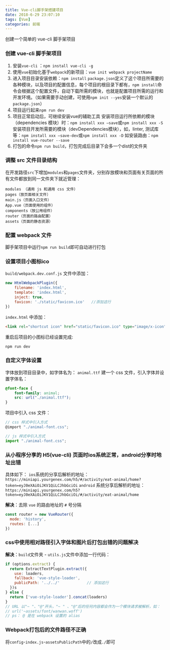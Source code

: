 ```yaml
---
title: Vue-cli脚手架搭建项目
date: 2018-6-29 23:07:10
tags: [Vue]
categories: 前端
---
```


创建一个简单的 vue-cli 脚手架项目
<escape><!-- more --></escape>
### 创建 vue-cli 脚手架项目
1. 安装`vue-cli` ：`npm install vue-cli -g`
2. 使用`vue`初始化基于`webpack`的新项目：`vue init webpack projectName`
3. 进入项目目录安装依赖：`npm install`
 `package.json`定义了这个项目所需要的各种模块，以及项目的配置信息，每个项目的根目录下都有，`npm install`命令会根据这个配置文件，自动下载所需的模块，也就是配置项目所需的运行和开发环境。（如果需要手动创建，可使用`npm init --yes`安装一个默认的`package.json`）
4. 项目运行起来`npm run dev`
5. 项目正常启动后，可继续安装vue的辅助工具
安装项目运行所依赖的模块（dependencies 模块）时：`npm install xxx —save`或`npm install xxx -S`
安装项目开发所需要的模块（devDependencies模块），如，linter, 测试库等：`npm install xxx —save-dev`或`npm install xxx -D`
如安装路由：`npm install vue-router --save `
6. 打包的命令`npm run build`，打包完成后目录下会多一个dist的文件夹


### 调整 src 文件目录结构
在开发路径`src`下增加`modules`和`pages`文件夹，分别存放模块和页面有关页面的所有文件都放到同一文件夹下就近管理：
```
modules （通用 js 和通用 css 文件）
pages（放页面相关文件）
main.js（页面入口文件）
App.vue（页面使用的组件）
components（放公用组件）
router（页面的路由配置）
assets（页面的静态资源）
```

### 配置 webpack 文件
脚手架项目中运行`npm run build`即可自动进行打包

### 设置项目小图标ico
`build/webpack.dev.conf.js` 文件中添加：
```js
new HtmlWebpackPlugin({
	filename: 'index.html',
	template: 'index.html',
	inject: true,
	favicon: './static/favicon.ico'   //添加这行
})
```
`index.html` 中添加：
```html
<link rel="shortcut icon" href="static/favicon.ico" type="image/x-icon"/>
```

重启后项目的小图标已经设置完成:
```bash
npm run dev 
```

### 自定义字体设置
字体放到项目目录中，如字体名为： `animal.ttf`
建一个 css 文件，引入字体并设置字体名：
```css
@font-face {
	font-family: animal;
	src: url("./animal.ttf");    
}
```
项目中引入 css 文件：
```js
// css 样式中引入方式
@import "./animal-font.css";

// js 样式中引入方式
import "./animal-font.css";
```

### 从小程序分享的 H5(vue-cli) 页面时ios系统正常，android分享时地址出错
具体如下：
`ios`系统的分享后解析的地址：
`https://miniapi.yourgenex.com/h5/#/activity/eat-animal/home?token=eyJ0eXAiOiJKV1QiLCJhbGciOi`
`android` 系统分享后解析的地址：
`https://miniapi.yourgenex.com/h5?token=eyJ0eXAiOiJKV1QiLCJhbGciOi/#/activity/eat-animal/home`

**解决**：去除 `vue` 的路由地址的 `#` 号分隔
```js
const router = new VueRouter({
  mode: 'history',
  routes: [...]
})
```

### css中使用相对路径引入字体和图片后打包出错的问题解决
**解决**：`build`文件夹 - `utils.js`文件中添加一行代码：
```js
if (options.extract) {
  return ExtractTextPlugin.extract({
    use: loaders,
    fallback: 'vue-style-loader',
    publicPath: '../../'            // 添加这行
  })s
} else {
  return ['vue-style-loader'].concat(loaders)
}
// URL 以"~ "、"@"开头，"~ " 、"@"后的任何内容都会作为一个模块请求被解析，如：
// url('~assets/font/wanwan.woff')
// ps： @ 是在 webpack 设置的 alias
```

### Webpack打包后的文件路径不正确
将`config`-`index.js`-`assetsPublicPath`中的`/`改成`./`即可